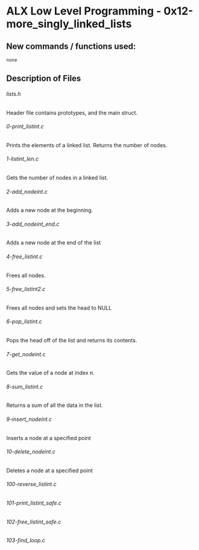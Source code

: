 # ALX Low Level Programming - 0x12-more_singly_linked_lists

## New commands / functions used:
``none``

## Description of Files
<h6>lists.h</h6>
Header file contains prototypes, and the main struct.
<h6>0-print_listint.c</h6>
Prints the elements of a linked list. Returns the number of nodes.
<h6>1-listint_len.c</h6>
Gets the number of nodes in a linked list. 
<h6>2-add_nodeint.c</h6>
Adds a new node at the beginning.
<h6>3-add_nodeint_end.c</h6>
Adds a new node at the end of the list
<h6>4-free_listint.c</h6>
Frees all nodes.
<h6>5-free_listint2.c</h6>
Frees all nodes and sets the head to NULL
<h6>6-pop_listint.c</h6>
Pops the head off of the list and returns its contents.
<h6>7-get_nodeint.c</h6>
Gets the value of a node at index n.
<h6>8-sum_listint.c</h6>
Returns a sum of all the data in the list.
<h6>9-insert_nodeint.c</h6>
Inserts a node at a specified point 
<h6>10-delete_nodeint.c</h6>
Deletes a node at a specified point
<h6>100-reverse_listint.c</h6>

<h6>101-print_listint_safe.c</h6>

<h6>102-free_listint_safe.c</h6>

<h6>103-find_loop.c</h6>
